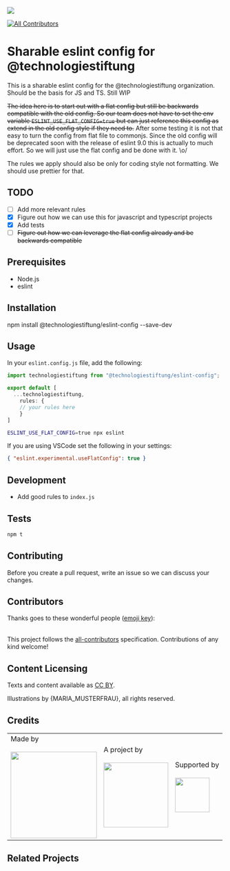 ![](https://img.shields.io/badge/Built%20with%20%E2%9D%A4%EF%B8%8F-at%20Technologiestiftung%20Berlin-blue)

<!-- ALL-CONTRIBUTORS-BADGE:START - Do not remove or modify this section -->

[![All Contributors](https://img.shields.io/badge/all_contributors-0-orange.svg?style=flat-square)](#contributors-)

<!-- ALL-CONTRIBUTORS-BADGE:END -->

# Sharable eslint config for @technologiestiftung

This is a sharable eslint config for the @technologiestiftung organization. Should be the basis for JS and TS. Still WIP

~~The idea here is to start out with a flat config but still be backwards compatible with the old config. So our team does not have to set the env variable `ESLINT_USE_FLAT_CONFIG=true` but can just reference this config as extend in the old config style if they need to.~~
After some testing it is not that easy to turn the config from flat file to commonjs. Since the old config will be deprecated soon with the release of eslint 9.0 this is actually to much effort. So we will just use the flat config and be done with it. \o/

The rules we apply should also be only for coding style not formatting. We should use prettier for that.

## TODO

- [ ] Add more relevant rules
- [x] Figure out how we can use this for javascript and typescript projects
- [x] Add tests
- [ ] ~~Figure out how we can leverage the flat config already and be backwards compatible~~

## Prerequisites

- Node.js
- eslint

## Installation

npm install @technologiestiftung/eslint-config --save-dev

## Usage

In your `eslint.config.js` file, add the following:

```javascript
import technologiestiftung from "@technologiestiftung/eslint-config";

export default [
  ...technologiestiftung,
	rules: {
    // your rules here
	}
]
```

```bash
ESLINT_USE_FLAT_CONFIG=true npx eslint
```

If you are using VSCode set the following in your settings:

```json
{ "eslint.experimental.useFlatConfig": true }
```

## Development

- Add good rules to `index.js`

## Tests

```bash
npm t
```

## Contributing

Before you create a pull request, write an issue so we can discuss your changes.

## Contributors

Thanks goes to these wonderful people ([emoji key](https://allcontributors.org/docs/en/emoji-key)):

<!-- ALL-CONTRIBUTORS-LIST:START - Do not remove or modify this section -->
<!-- prettier-ignore-start -->
<!-- markdownlint-disable -->
<table>
  <tr>
  </tr>
</table>

<!-- markdownlint-restore -->
<!-- prettier-ignore-end -->

<!-- ALL-CONTRIBUTORS-LIST:END -->

This project follows the [all-contributors](https://github.com/all-contributors/all-contributors) specification. Contributions of any kind welcome!

## Content Licensing

Texts and content available as [CC BY](https://creativecommons.org/licenses/by/3.0/de/).

Illustrations by {MARIA_MUSTERFRAU}, all rights reserved.

## Credits

<table>
  <tr>
    <td>
      Made by <a href="https://citylab-berlin.org/de/start/">
        <br />
        <br />
        <img width="200" src="https://logos.citylab-berlin.org/logo-citylab-berlin.svg" />
      </a>
    </td>
    <td>
      A project by <a href="https://www.technologiestiftung-berlin.de/">
        <br />
        <br />
        <img width="150" src="https://logos.citylab-berlin.org/logo-technologiestiftung-berlin-de.svg" />
      </a>
    </td>
    <td>
      Supported by <a href="https://www.berlin.de/rbmskzl/">
        <br />
        <br />
        <img width="80" src="https://logos.citylab-berlin.org/logo-berlin-senatskanzelei-de.svg" />
      </a>
    </td>
  </tr>
</table>

## Related Projects

